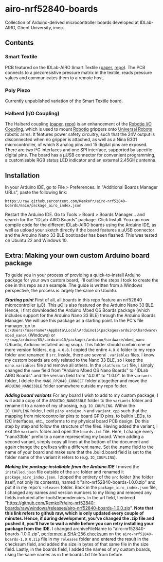 # airo-nrf52840-boards
Collection of Arduino-derived microcontroller boards developed at IDLab-AIRO, Ghent University, imec.

## Contents
### Smart Textile
PCB featured on the IDLab-AIRO Smart Textile ([paper](https://doi.org/10.3390/s22010222), [repo](https://github.com/RemkoPr/smart_textile_public)). The PCB connects to a piezoresistive pressure matrix in the textile, reads pressure values and communicates them to a remote host.
### Poly Piezo
Currently unpublished variation of the Smart Textile board.
### Halberd (I/O Coupling)
The Halberd coupling ([paper](https://doi.org/10.48550/arXiv.2309.05792), [repo](https://github.com/RemkoPr/airo-halberd)) is an enhancement of the [Robotiq I/O Coupling](https://blog.robotiq.com/robotiq-i/o-coupling-a-new-cable-management-solution), which is used to mount [Robotiq](https://robotiq.com/) grippers onto [Universal Robots](https://www.universal-robots.com/) robotic arms. It features power safety circuitry, such that the 24V output is disconnected when no gripper is attached, as well as a Nina B301 microcontroller, of which 8 analog pins and 15 digital pins are exposed. There are two I²C interfaces and one SPI interface, supported by specific digital pins. The board has a µUSB connector for convenient programming, a customisable RGB status LED indicator and an external 2.45GHz antenna.

## Installation
In your Arduino IDE, go to File > Preferences. In "Additional Boards Manager URLs", paste the following link:

 `https://raw.githubusercontent.com/RemkoPr/airo-nrf52840-boards/main/package_airo_index.json`
 
 Restart the Arduino IDE. Go to Tools > Board > Boards Manager... and search for the "IDLab-AIRO Boards" package.
 Click Install. You can now compile code for the different IDLab-AIRO boards using the Arduino IDE, as well as upload your sketch directly if the board features a µUSB connector and the Arduino Nano 33 BLE bootloader has been flashed.
 This was tested on Ubuntu 22 and Windows 10.

## Extra: Making your own custom Arduino board package
To guide you in your process of providing  a quick-to-install Arduino package for your own custom board, I'll outline the steps I took to create the one in this repo as an example.
The guide is written from a Windows perspective, the process is largely the same on Ubuntu.

***Starting point*** First of all, all boards in this repo feature an nrf52840 microcontroller (µC). This µC is also featured on the Arduino Nano 33 BLE. Hence, I first downloaded the Arduino Mbed OS Boards package
(which includes support for the Arduino Nano 33 BLE) through the Arduino Boards Manager. We will use this package as a starting point.
In the PC's file manager, go to `C:\Users\*username*\AppData\Local\Arduino15\packages\arduino\hardware\mbed_nano\` (Windows) or `~/snap/arduino/85/.arduino15/packages/arduino/hardware/mbed_nano` (Ubuntu, Arduino installed using snap). This folder should contain one or more version folders, e.g. `4.0.8`.
I copied the entire `4.0.8` folder to my repo folder and renamed it `src`. Inside, there are several `.variables` files. I know my custom boards are only related to the Nano 33 BLE, so I keep the `nano.variables` file and remove all others.
In the `platform.txt` file, I simply changed the `name` field from "Arduino Mbed OS Nano Boards" to "IDLab AIRO Boards" and the version field from "4.0.8" to "1.0.0".
In the `variants` folder, I delete the `NANO_RP2040_CONNECT` folder altogether and move the `ARDUINO_NANO33BLE` folder somewhere outside my repo folder. 

***Adding board variants*** For any board I wish to add to my custom package, I will add a copy of the `ARDUINO_NANO33BLE` folder to the `variants` folder and rename it to a name of my choosing, e.g. `IO_COUPLING`. 
Within the `IO_COUPLING` folder, I edit `pins_arduino.h` and `variant.cpp` such that the mapping from microcontroller pins to board GPIO pins, to builtin LEDs, to I2C interfaces, etc., conforms to my physical board PCB design. Do this step by step and follow the structure of the files.
Having added the variant, I exit the `variants` folder and open the `boards.txt` file. Here, I change every "nano33ble" prefix to a name representing my board. When adding a second variant, simply copy all lines at the bottom of the document and again change the prefixes with a different name. Set the .name field to the name of your board and make sure that the .build.board field is set to the folder name of the variant it refers to (e.g. `IO_COUPLING`).

***Making the package installable from the Arduino IDE*** I moved the `installed.json` file outside of the `src` folder and renamed it `package_airo_index.json`. 
I zipped the entirety of the `src` folder (the folder itself, not only its contents), named it "airo-nrf52840-boards-1.0.0.zip" and put it in my repo's `releases` folder. 
Back in the `package_airo_index.json` file, I changed any names and version numbers to my liking and removed any fields included after toolsDependencies. 
In the url field, I entered "https://github.com/RemkoPr/airo-nrf52840-boards/raw/windows/releases/airo-nrf52840-boards-1.0.0.zip". **Note that this link refers to github raw, which is only updated every couple of minutes. Hence, if during development,
you've changed the .zip file and pushed it, you'll have to wait a while before you can retry installing your package from the IDE.**
I changed archiveFileName to "airo-nrf52840-boards-1.0.0.zip", [performed a SHA-256 checksum](https://docs.precisely.com/docs/sftw/spectrum/ProductUpdateSummary/ProductUpdateSummary/source/about_sha256.html) on the `airo-nrf52840-boards-1.0.0.zip` file in my `releases` folder and entered the result in the checksum field, and added the size in bytes of that same file in the size field. Lastly, in the boards field, I added the names of my custom boards, using the same names as in the boards.txt file from before.
